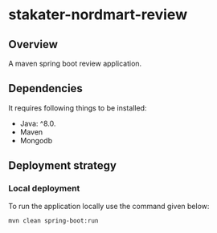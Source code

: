 # stakater-nordmart-review

## Overview

A maven spring boot review application.

## Dependencies

It requires following things to be installed:

* Java: ^8.0.
* Maven
* Mongodb

## Deployment strategy

### Local deployment

To run the application locally use the command given below:

```bash
mvn clean spring-boot:run
```




